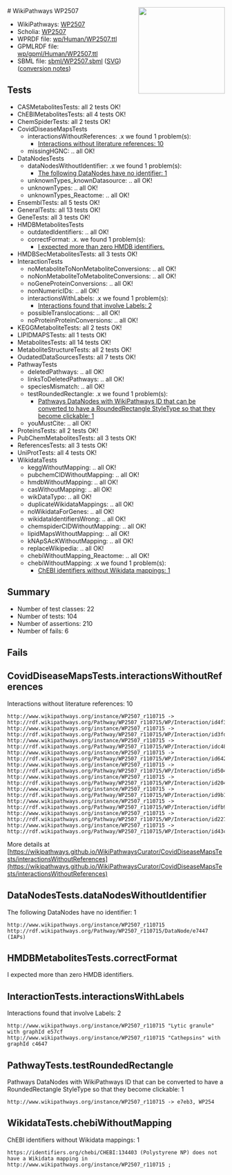 <img style="float: right; width: 200px" src="../logo.png" />
# WikiPathways WP2507

* WikiPathways: [WP2507](https://identifiers.org/wikipathways:WP2507)
* Scholia: [WP2507](https://scholia.toolforge.org/wikipathways/WP2507)
* WPRDF file: [wp/Human/WP2507.ttl](../wp/Human/WP2507.ttl)
* GPMLRDF file: [wp/gpml/Human/WP2507.ttl](../wp/gpml/Human/WP2507.ttl)
* SBML file: [sbml/WP2507.sbml](../sbml/WP2507.sbml) ([SVG](../sbml/WP2507.svg)) ([conversion notes](../sbml/WP2507.txt))

## Tests
* CASMetabolitesTests: all 2 tests OK!
* ChEBIMetabolitesTests: all 4 tests OK!
* ChemSpiderTests: all 2 tests OK!
* CovidDiseaseMapsTests
    * interactionsWithoutReferences: .x we found 1 problem(s):
        * [Interactions without literature references: 10](#9701cce1)
    * missingHGNC: .. all OK!
* DataNodesTests
    * dataNodesWithoutIdentifier: .x we found 1 problem(s):
        * [The following DataNodes have no identifier: 1](#d2d32fa0)
    * unknownTypes_knownDatasource: .. all OK!
    * unknownTypes: .. all OK!
    * unknownTypes_Reactome: .. all OK!
* EnsemblTests: all 5 tests OK!
* GeneralTests: all 13 tests OK!
* GeneTests: all 3 tests OK!
* HMDBMetabolitesTests
    * outdatedIdentifiers: .. all OK!
    * correctFormat: .x. we found 1 problem(s):
        * [I expected more than zero HMDB identifiers.](#ad154c1e)
* HMDBSecMetabolitesTests: all 3 tests OK!
* InteractionTests
    * noMetaboliteToNonMetaboliteConversions: .. all OK!
    * noNonMetaboliteToMetaboliteConversions: .. all OK!
    * noGeneProteinConversions: .. all OK!
    * nonNumericIDs: .. all OK!
    * interactionsWithLabels: .x we found 1 problem(s):
        * [Interactions found that involve Labels: 2](#630d2679)
    * possibleTranslocations: .. all OK!
    * noProteinProteinConversions: .. all OK!
* KEGGMetaboliteTests: all 2 tests OK!
* LIPIDMAPSTests: all 1 tests OK!
* MetabolitesTests: all 14 tests OK!
* MetaboliteStructureTests: all 2 tests OK!
* OudatedDataSourcesTests: all 7 tests OK!
* PathwayTests
    * deletedPathways: .. all OK!
    * linksToDeletedPathways: .. all OK!
    * speciesMismatch: .. all OK!
    * testRoundedRectangle: .x we found 1 problem(s):
        * [Pathways DataNodes with WikiPathways ID that can be converted to have a RoundedRectangle StyleType so that they become clickable: 1](#9fbad3cb)
    * youMustCite: .. all OK!
* ProteinsTests: all 2 tests OK!
* PubChemMetabolitesTests: all 3 tests OK!
* ReferencesTests: all 3 tests OK!
* UniProtTests: all 4 tests OK!
* WikidataTests
    * keggWithoutMapping: .. all OK!
    * pubchemCIDWithoutMapping: .. all OK!
    * hmdbWithoutMapping: .. all OK!
    * casWithoutMapping: .. all OK!
    * wikDataTypo: .. all OK!
    * duplicateWikidataMappings: .. all OK!
    * noWikidataForGenes: .. all OK!
    * wikidataIdentifiersWrong: .. all OK!
    * chemspiderCIDWithoutMapping: .. all OK!
    * lipidMapsWithoutMapping: .. all OK!
    * kNApSAcKWithoutMapping: .. all OK!
    * replaceWikipedia: .. all OK!
    * chebiWithoutMapping_Reactome: .. all OK!
    * chebiWithoutMapping: .x we found 1 problem(s):
        * [ChEBI identifiers without Wikidata mappings: 1](#a8d554cd)


## Summary

* Number of test classes: 22
* Number of tests: 104
* Number of assertions: 210
* Number of fails: 6

## Fails

<a name="9701cce1" />

## CovidDiseaseMapsTests.interactionsWithoutReferences

Interactions without literature references: 10
```
http://www.wikipathways.org/instance/WP2507_r110715 -> http://rdf.wikipathways.org/Pathway/WP2507_r110715/WP/Interaction/id4f332ee1
http://www.wikipathways.org/instance/WP2507_r110715 -> http://rdf.wikipathways.org/Pathway/WP2507_r110715/WP/Interaction/id3fd20e37
http://www.wikipathways.org/instance/WP2507_r110715 -> http://rdf.wikipathways.org/Pathway/WP2507_r110715/WP/Interaction/idc48e0492
http://www.wikipathways.org/instance/WP2507_r110715 -> http://rdf.wikipathways.org/Pathway/WP2507_r110715/WP/Interaction/id6421c2a4
http://www.wikipathways.org/instance/WP2507_r110715 -> http://rdf.wikipathways.org/Pathway/WP2507_r110715/WP/Interaction/id5041cb39
http://www.wikipathways.org/instance/WP2507_r110715 -> http://rdf.wikipathways.org/Pathway/WP2507_r110715/WP/Interaction/id204f69e0
http://www.wikipathways.org/instance/WP2507_r110715 -> http://rdf.wikipathways.org/Pathway/WP2507_r110715/WP/Interaction/id9b1552ee
http://www.wikipathways.org/instance/WP2507_r110715 -> http://rdf.wikipathways.org/Pathway/WP2507_r110715/WP/Interaction/idfb98391a
http://www.wikipathways.org/instance/WP2507_r110715 -> http://rdf.wikipathways.org/Pathway/WP2507_r110715/WP/Interaction/id2275d428
http://www.wikipathways.org/instance/WP2507_r110715 -> http://rdf.wikipathways.org/Pathway/WP2507_r110715/WP/Interaction/id43c94d60
```

More details at [https://wikipathways.github.io/WikiPathwaysCurator/CovidDiseaseMapsTests/interactionsWithoutReferences](https://wikipathways.github.io/WikiPathwaysCurator/CovidDiseaseMapsTests/interactionsWithoutReferences)

<a name="d2d32fa0" />

## DataNodesTests.dataNodesWithoutIdentifier

The following DataNodes have no identifier: 1
```
http://www.wikipathways.org/instance/WP2507_r110715 http://rdf.wikipathways.org/Pathway/WP2507_r110715/DataNode/e7447 (IAPs)
```

<a name="ad154c1e" />

## HMDBMetabolitesTests.correctFormat

I expected more than zero HMDB identifiers.
<a name="630d2679" />

## InteractionTests.interactionsWithLabels

Interactions found that involve Labels: 2
```
http://www.wikipathways.org/instance/WP2507_r110715 "Lytic granule" with graphId e57cf
http://www.wikipathways.org/instance/WP2507_r110715 "Cathepsins" with graphId c4647
```

<a name="9fbad3cb" />

## PathwayTests.testRoundedRectangle

Pathways DataNodes with WikiPathways ID that can be converted to have a RoundedRectangle StyleType so that they become clickable: 1
```
http://www.wikipathways.org/instance/WP2507_r110715 -> e7eb3, WP254
 ```

<a name="a8d554cd" />

## WikidataTests.chebiWithoutMapping

ChEBI identifiers without Wikidata mappings: 1
```
https://identifiers.org/chebi/CHEBI:134403 (Polystyrene NP) does not have a Wikidata mapping in http://www.wikipathways.org/instance/WP2507_r110715 ; 
```

